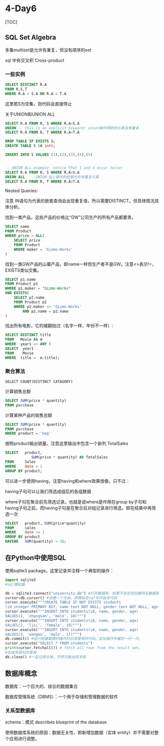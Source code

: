 # 4-Day6

[TOC]

## SQL Set Algebra

多集multiset是允许有重复，但没有顺序的set

sql 中有交叉积 Cross-product

### 一些实例

```sql
SELECT DISTINCT R.A
FROM R,S,T
WHERE R.A = S.A OR R.A = T.A
```

这里若S为空集，则代码会直接停止

关于UNION和UNION ALL

```sql
SELECT R.A FROM R, S WHERE R.A=S.A
UNION -- this is an explicit keyword! union操作得到的元素没有重复
SELECT R.A FROM R, T WHERE R.A=T.A

DROP TABLE IF EXISTS S; 
CREATE TABLE S (A int);

INSERT INTO S VALUES (1),(2),(3),(4),(5)


-- UNION ALL example- notice that 1 and 4 occur twice!
SELECT R.A FROM R, S WHERE R.A=S.A
UNION ALL	--UNION ALL操作的结果允许有重复元素
SELECT R.A FROM R, T WHERE R.A=T.A
```

Nested Queries:

注意 IN语句为代表的嵌套查询会出现重复值，所以需要DISTINCT。但具体情况具体分析。

找到一类产品，这些产品的价格比“GW”公司生产的所有产品都要贵。

```sql
SELECT name
FROM Product 
WHERE price > ALL(
	SELECT price
	FROM Product
	WHERE maker = 'Gizmo-Works'
)
```

找到一类GW产品的山寨产品，即name一样但生产者不是GW。注意<>表示!=，EXISTS类似交集。

```sql
SELECT p1.name
FROM Product p1
WHERE p1.maker = "Gizmo-Works"
AND EXISTS(
	SELECT p2.name
	FROM Product p2
	WHERE p2.maker <> 'Gizmo-Works'
		AND p1.name = p2.name
)
```

找出所有电影，它的被翻拍过（名字一样，年份不一样）:

```sql
SELECT DISTINCT title
FROM   Movie AS m
WHERE  year1 <> ANY (
SELECT  year1
FROM    Movie
WHERE  title =  m.title);
```

### 聚合算法

```
SELECT COUNT(DISTINCT CATAGORY)
```

计算销售总额

```sql
SELECT SUM(price * quantity)
FROM purchase
```

计算某种产品的销售总额

```sql
SELECT SUM(price * quantity)
FROM purchase
WHERE product = 'bag'
```

按照product输出销量。注意这里输出中包含一个新列 TotalSales

```sql
SELECT   product,
	        SUM(price * quantity) AS TotalSales
FROM     Sales
WHERE    date > 1
GROUP BY product;
```

可以进一步使用having，注意having和where效果很像，只不过：

having子句可以让我们筛选成组后的各组数据

where子句在聚合前先筛选记录。也就是说where是作用在group by子句和having子句之前，而having子句是在聚合后对组记录进行筛选。即在结果中再筛选一次

```sql
SELECT   product, SUM(price*quantity)
FROM     sales 
WHERE    date >= 1
GROUP BY product
HAVING   SUM(quantity) > 10;
```

## 在Python中使用SQL

使用sqlite3 package。这里记录并注释一个典型的操作：

```python
import sqlite3
#sql模拟器

db = sqlite3.connect("university.db") #打开数据库，如果不存在则创建同名数据库
cursor=db.cursor() #创建一个光标，即模拟在sql中开始写代码
cursor.execute("""CREATE TABLE IF NOT EXISTS students
(id integer PRIMARY KEY, name text NOT NULL, gender text NOT NULL, age integer NOT NULL);""")
cursor.execute("""INSERT INTO students(id, name, gender, age) 
VALUES(1, 'zhangsan', 'male', 18)""")
cursor.execute("""INSERT INTO students(id, name, gender, age) 
VALUES(2, 'lisi', 'female', 19)""")
cursor.execute("""INSERT INTO students(id, name, gender, age) 
VALUES(3, 'wangwu', 'male', 17)""")
db.commit() #运行创建数据的操作时必须使用的代码。实际操作中最好一行一次。
cursor.execute("SELECT * FROM students")
print(cursor.fetchall()) # fetch all rows from the result set。
#在查询语句后使用
db.close() #一定记得关掉，不然可能出现冲突
```

## 数据库概念

数据库：一个巨大的、综合的数据集合

数据库管理系统（DBMS）：一个用于存储和管理数据的软件

### 关系型数据库

schema：模式 describes blueprint of the database

使用数据库系统的原因：数据无关性，即新增加数据（实体 entity）并不需要对整个应用进行调整。



